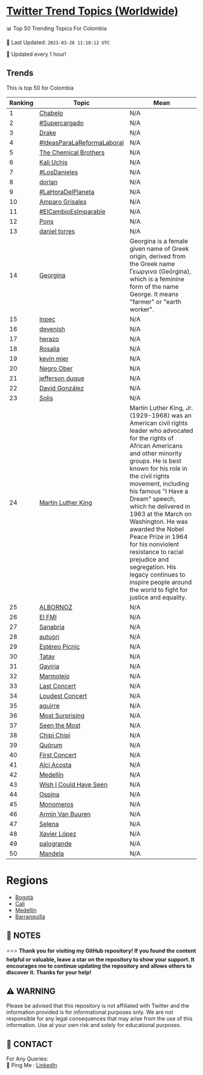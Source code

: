 [Twitter Trend Topics (Worldwide)](https://github.com/ErcinDedeoglu/Twitter-Trend-Topics)
==========


📊 Top 50 Trending Topics For Colombia

📆 Last Updated: `2023-03-26 11:18:12 UTC`

🔧 Updated every 1 hour!


## Trends

This is top 50 for Colombia

| Ranking | Topic | Mean |
| ------- | ------------ | ------------ |
| 1 | [Chabelo](http://twitter.com/search?q=Chabelo) | N/A |
| 2 | [#Supercargado](http://twitter.com/search?q=%23Supercargado) | N/A |
| 3 | [Drake](http://twitter.com/search?q=Drake) | N/A |
| 4 | [#IdeasParaLaReformaLaboral](http://twitter.com/search?q=%23IdeasParaLaReformaLaboral) | N/A |
| 5 | [The Chemical Brothers](http://twitter.com/search?q=The+Chemical+Brothers) | N/A |
| 6 | [Kali Uchis](http://twitter.com/search?q=Kali+Uchis) | N/A |
| 7 | [#LosDanieles](http://twitter.com/search?q=%23LosDanieles) | N/A |
| 8 | [dorlan](http://twitter.com/search?q=dorlan) | N/A |
| 9 | [#LaHoraDelPlaneta](http://twitter.com/search?q=%23LaHoraDelPlaneta) | N/A |
| 10 | [Amparo Grisales](http://twitter.com/search?q=Amparo+Grisales) | N/A |
| 11 | [#ElCambioEsImparable](http://twitter.com/search?q=%23ElCambioEsImparable) | N/A |
| 12 | [Pons](http://twitter.com/search?q=Pons) | N/A |
| 13 | [daniel torres](http://twitter.com/search?q=daniel+torres) | N/A |
| 14 | [Georgina](http://twitter.com/search?q=Georgina) | Georgina is a female given name of Greek origin, derived from the Greek name Γεωργινα (Geōrgina), which is a feminine form of the name George. It means "farmer" or "earth worker". |
| 15 | [Inpec](http://twitter.com/search?q=Inpec) | N/A |
| 16 | [devenish](http://twitter.com/search?q=devenish) | N/A |
| 17 | [herazo](http://twitter.com/search?q=herazo) | N/A |
| 18 | [Rosalia](http://twitter.com/search?q=Rosalia) | N/A |
| 19 | [kevin mier](http://twitter.com/search?q=kevin+mier) | N/A |
| 20 | [Negro Ober](http://twitter.com/search?q=Negro+Ober) | N/A |
| 21 | [jefferson duque](http://twitter.com/search?q=jefferson+duque) | N/A |
| 22 | [David González](http://twitter.com/search?q=David+Gonz%c3%a1lez) | N/A |
| 23 | [Solis](http://twitter.com/search?q=Solis) | N/A |
| 24 | [Martin Luther King](http://twitter.com/search?q=Martin+Luther+King) | Martin Luther King, Jr. (1929-1968) was an American civil rights leader who advocated for the rights of African Americans and other minority groups. He is best known for his role in the civil rights movement, including his famous "I Have a Dream" speech, which he delivered in 1963 at the March on Washington. He was awarded the Nobel Peace Prize in 1964 for his nonviolent resistance to racial prejudice and segregation. His legacy continues to inspire people around the world to fight for justice and equality. |
| 25 | [ALBORNOZ](http://twitter.com/search?q=ALBORNOZ) | N/A |
| 26 | [El FMI](http://twitter.com/search?q=El+FMI) | N/A |
| 27 | [Sanabria](http://twitter.com/search?q=Sanabria) | N/A |
| 28 | [autuori](http://twitter.com/search?q=autuori) | N/A |
| 29 | [Estéreo Picnic](http://twitter.com/search?q=Est%c3%a9reo+Picnic) | N/A |
| 30 | [Tatay](http://twitter.com/search?q=Tatay) | N/A |
| 31 | [Gaviria](http://twitter.com/search?q=Gaviria) | N/A |
| 32 | [Marmolejo](http://twitter.com/search?q=Marmolejo) | N/A |
| 33 | [Last Concert](http://twitter.com/search?q=Last+Concert) | N/A |
| 34 | [Loudest Concert](http://twitter.com/search?q=Loudest+Concert) | N/A |
| 35 | [aguirre](http://twitter.com/search?q=aguirre) | N/A |
| 36 | [Most Surprising](http://twitter.com/search?q=Most+Surprising) | N/A |
| 37 | [Seen the Most](http://twitter.com/search?q=Seen+the+Most) | N/A |
| 38 | [Chipi Chipi](http://twitter.com/search?q=Chipi+Chipi) | N/A |
| 39 | [Quórum](http://twitter.com/search?q=Qu%c3%b3rum) | N/A |
| 40 | [First Concert](http://twitter.com/search?q=First+Concert) | N/A |
| 41 | [Alci Acosta](http://twitter.com/search?q=Alci+Acosta) | N/A |
| 42 | [Medellín](http://twitter.com/search?q=Medell%c3%adn) | N/A |
| 43 | [Wish I Could Have Seen](http://twitter.com/search?q=Wish+I+Could+Have+Seen) | N/A |
| 44 | [Ospina](http://twitter.com/search?q=Ospina) | N/A |
| 45 | [Monomeros](http://twitter.com/search?q=Monomeros) | N/A |
| 46 | [Armin Van Buuren](http://twitter.com/search?q=Armin+Van+Buuren) | N/A |
| 47 | [Selena](http://twitter.com/search?q=Selena) | N/A |
| 48 | [Xavier López](http://twitter.com/search?q=Xavier+L%c3%b3pez) | N/A |
| 49 | [palogrande](http://twitter.com/search?q=palogrande) | N/A |
| 50 | [Mandela](http://twitter.com/search?q=Mandela) | N/A |



# Regions

* [Bogotá](</Colombia/Bogotá.md>)
* [Cali](</Colombia/Cali.md>)
* [Medellín](</Colombia/Medellín.md>)
* [Barranquilla](</Colombia/Barranquilla.md>)



## 📝 NOTES

⭐⭐⭐ **Thank you for visiting my GitHub repository! If you found the content helpful or valuable, leave a star on the repository to show your support. It encourages me to continue updating the repository and allows others to discover it. Thanks for your help!**


## ⚠️ WARNING

Please be advised that this repository is not affiliated with Twitter and the information provided is for informational purposes only. We are not responsible for any legal consequences that may arise from the use of this information. Use at your own risk and solely for educational purposes.


## 📨 CONTACT

 For Any Queries:  
            🏓 Ping Me : [LinkedIn](https://www.linkedin.com/in/ercindedeoglu/)
